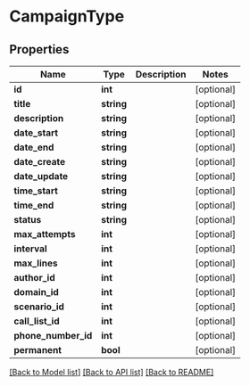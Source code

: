 # CampaignType

## Properties
Name | Type | Description | Notes
------------ | ------------- | ------------- | -------------
**id** | **int** |  | [optional] 
**title** | **string** |  | [optional] 
**description** | **string** |  | [optional] 
**date_start** | **string** |  | [optional] 
**date_end** | **string** |  | [optional] 
**date_create** | **string** |  | [optional] 
**date_update** | **string** |  | [optional] 
**time_start** | **string** |  | [optional] 
**time_end** | **string** |  | [optional] 
**status** | **string** |  | [optional] 
**max_attempts** | **int** |  | [optional] 
**interval** | **int** |  | [optional] 
**max_lines** | **int** |  | [optional] 
**author_id** | **int** |  | [optional] 
**domain_id** | **int** |  | [optional] 
**scenario_id** | **int** |  | [optional] 
**call_list_id** | **int** |  | [optional] 
**phone_number_id** | **int** |  | [optional] 
**permanent** | **bool** |  | [optional] 

[[Back to Model list]](../../README.md#documentation-for-models) [[Back to API list]](../../README.md#documentation-for-api-endpoints) [[Back to README]](../../README.md)

